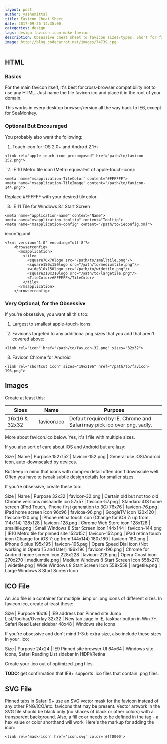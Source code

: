 ```yaml
---
layout: post
author: yashumittal
title: Favicon Cheat Sheet
date: 2017-09-26 14:35:00
categories: design
tags: design favicon icon make-favicon
description: Obsessive cheat sheet to favicon sizes/types. Short for favorite icon it's the picture you see in browser tabs.
image: http://blog.codecarrot.net/images/74739.jpg
---
```


## HTML

### Basics

For the main favicon itself, it's best for cross-browser compatibility not to use any HTML. Just name the file favicon.ico and place it in the root of your domain.

This works in every desktop browser/version all the way back to IE6, except for SeaMonkey.

### Optional But Encouraged

You probably also want the following:

1. Touch icon for iOS 2.0+ and Android 2.1+:
```
<link rel="apple-touch-icon-precomposed" href="path/to/favicon-152.png">
```

2. IE 10 Metro tile icon (Metro equivalent of apple-touch-icon):
```
<meta name="msapplication-TileColor" content="#FFFFFF">
<meta name="msapplication-TileImage" content="/path/to/favicon-144.png">
```
Replace #FFFFFF with your desired tile color.

3. IE 11 Tile for Windows 8.1 Start Screen
```
<meta name="application-name" content="Name">
<meta name="msapplication-tooltip" content="Tooltip">
<meta name="msapplication-config" content="/path/to/ieconfig.xml">
```
ieconfig.xml
```
<?xml version="1.0" encoding="utf-8"?>
    <browserconfig>
      <msapplication>
        <tile>
          <square70x70logo src="/path/to/smalltile.png"/>
          <square150x150logo src="/path/to/mediumtile.png"/>
          <wide310x150logo src="/path/to/widetile.png"/>
          <square310x310logo src="/path/to/largetile.png"/>
          <TileColor>#FFFFFF</TileColor>
        </tile>
      </msapplication>
    </browserconfig>
```

### Very Optional, for the Obsessive

If you're obsessive, you want all this too:

1. Largest to smallest apple-touch-icons:

2. Favicons targeted to any additional png sizes that you add that aren't covered above:
```
<link rel="icon" href="/path/to/favicon-32.png" sizes="32x32">
```

3. Favicon Chrome for Android
```
<link rel="shortcut icon" sizes="196x196" href="/path/to/favicon-196.png">
```

## Images

Create at least this:


Sizes |	Name | Purpose
--- | --- | ---
16x16 & 32x32 | favicon.ico | Default required by IE. Chrome and Safari may pick ico over png, sadly.

More about favicon.ico below. Yes, it's 1 file with multiple sizes.

If you also sort of care about iOS and Android but are lazy:

Size |	Name |	Purpose
152x152 |	favicon-152.png | General use iOS/Android icon, auto-downscaled by devices.

But keep in mind that icons with complex detail often don't downscale well. Often you have to tweak subtle design details for smaller sizes.

If you're obsessive, create these too:

Size | Name | Purpose
32x32 |	favicon-32.png | Certain old but not too old Chrome versions mishandle ico
57x57 |	favicon-57.png | Standard iOS home screen (iPod Touch, iPhone first generation to 3G)
76x76 |	favicon-76.png | iPad home screen icon
96x96 |	favicon-96.png | GoogleTV icon
120x120 |	favicon-120.png | iPhone retina touch icon (Change for iOS 7: up from 114x114)
128x128 |	favicon-128.png | Chrome Web Store icon
128x128 |	smalltile.png | Small Windows 8 Star Screen Icon
144x144 |	favicon-144.png | IE10 Metro tile for pinned site
152x152 |	favicon-152.png | iPad retina touch icon (Change for iOS 7: up from 144x144)
180x180 |	favicon-180.png | iPhone 6 plus
195x195 |	favicon-195.png | Opera Speed Dial icon (Not working in Opera 15 and later)
196x196 |	favicon-196.png | Chrome for Android home screen icon
228x228 |	favicon-228.png | Opera Coast icon
270x270 |	mediumtile.png | Medium Windows 8 Start Screen Icon
558x270 |	widetile.png | Wide Windows 8 Start Screen Icon
558x558 | largetile.png | Large Windows 8 Start Screen Icon

## ICO File

An .ico file is a container for multiple .bmp or .png icons of different sizes. In favicon.ico, create at least these:

Size | Purpose
16x16 | IE9 address bar, Pinned site Jump List/Toolbar/Overlay
32x32 | New tab page in IE, taskbar button in Win 7+, Safari Read Later sidebar
48x48 | Windows site icons

If you're obsessive and don't mind 1-3kb extra size, also include these sizes in your .ico:

Size | Purpose
24x24 | IE9 Pinned site browser UI
64x64 | Windows site icons, Safari Reading List sidebar in HiDPI/Retina

Create your .ico out of optimized .png files.

**TODO:** get confirmation that IE9+ supports .ico files that contain .png files.

## SVG File

Pinned tabs in Safari 9+ use an SVG vector mask for the favicon instead of any other PNG/ICO/etc. favicons that may be present. Vector artwork in the SVG file should be black only (no shades of black or other colors) with a transparent background. Also, a fill color needs to be defined in the <link> tag - a hex value or color shorthand will work. Here's the markup for adding the icon:

```
<link rel='mask-icon' href='icon.svg' color='#ff0000'>
```
